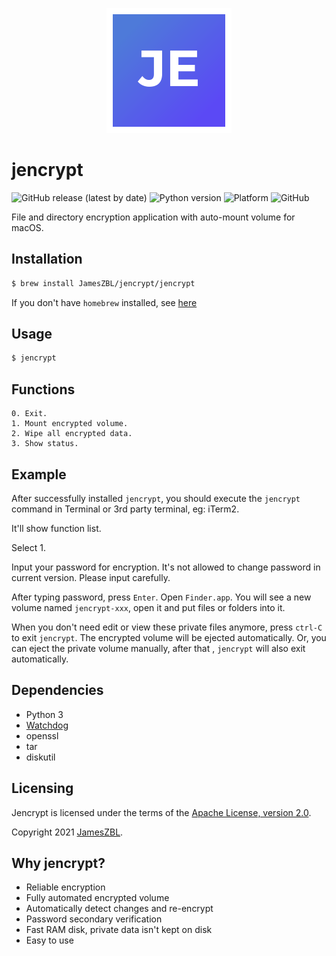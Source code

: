 
<span style="display:block;text-align:center">![logo](logo.png)</span>

# jencrypt

![GitHub release (latest by date)](https://img.shields.io/github/v/release/jameszbl/jencrypt?label=RELEASE&style=flat-square&logo=github)
![Python version](https://img.shields.io/badge/python-%3E%3D3-green?style=flat-square&logo=python)
![Platform](https://img.shields.io/badge/platform-macOS-lightgrey?style=flat-square)
![GitHub](https://img.shields.io/github/license/jameszbl/jencrypt?color=orange&style=flat-square)


File and directory encryption application with auto-mount volume for macOS. 


Installation
--------

```bash
$ brew install JamesZBL/jencrypt/jencrypt
```

If you don't have ``homebrew`` installed, see [here](https://brew.sh)


Usage
--------

```bash
$ jencrypt
```


Functions
--------

```
0. Exit.
1. Mount encrypted volume.
2. Wipe all encrypted data.
3. Show status.
```


Example
--------

After successfully installed ``jencrypt``, you should execute the ``jencrypt`` command in Terminal 
 or 3rd party terminal, eg: iTerm2.
 
It'll show function list.

Select 1.

Input your password for encryption. It's not allowed to change password in current version.
Please input carefully.

After typing password, press ``Enter``. Open ``Finder.app``. You will see a new volume named
``jencrypt-xxx``, open it and put files or folders into it. 

When you don't need edit or view these private files anymore, press ``ctrl-C`` to exit ``jencrypt``.
The encrypted volume will be ejected automatically. Or, you can eject the private volume manually, after that
, ``jencrypt`` will also exit automatically.


Dependencies
------------

* Python 3
* [Watchdog](https://github.com/gorakhargosh/watchdog)
* openssl
* tar
* diskutil


Licensing
---------

Jencrypt is licensed under the terms of the [Apache License, version 2.0](http://www.apache.org/licenses/LICENSE-2.0).

Copyright 2021 [JamesZBL](https://github.com/JamesZBL).


Why jencrypt?
------------

* Reliable encryption
* Fully automated encrypted volume
* Automatically detect changes and re-encrypt
* Password secondary verification
* Fast RAM disk, private data isn't kept on disk
* Easy to use
